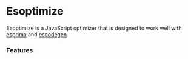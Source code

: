 # Esoptimize

Esoptimize is a JavaScript optimizer that is designed to work well with [esprima](http://github.com/Constellation/esprima) and [escodegen](http://github.com/Constellation/escodegen).

### Features
